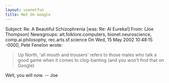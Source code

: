 ```yaml
---
layout: usenetfun
title: Not On Google
---
```



 Subject: Re: A Beautiful Schizophrenia [was: Re: AI Eureka!] 
From: (Joe Thompson)
Newsgroups: alt.folklore.computers, bionet.neuroscience, comp.ai.philosophy, rec.arts.sf.science
On Wed, 15 May 2002 10:48:15 -0000, Pete Fenelon wrote:
> Up North, 'all mouth and trousers' refers to those males who talk
> a good game when it comes to clog-banting (and you won't find that
> on Google)

Well, you will now. -- Joe


   
